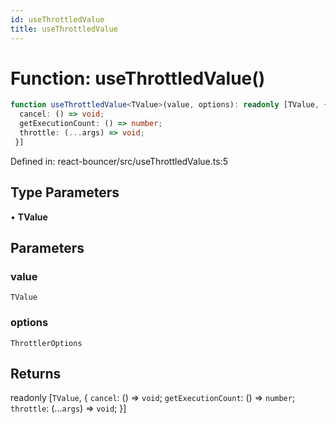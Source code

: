 ```yaml
---
id: useThrottledValue
title: useThrottledValue
---
```


<!-- DO NOT EDIT: this page is autogenerated from the type comments -->

# Function: useThrottledValue()

```ts
function useThrottledValue<TValue>(value, options): readonly [TValue, {
  cancel: () => void;
  getExecutionCount: () => number;
  throttle: (...args) => void;
 }]
```

Defined in: react-bouncer/src/useThrottledValue.ts:5

## Type Parameters

• **TValue**

## Parameters

### value

`TValue`

### options

`ThrottlerOptions`

## Returns

readonly \[`TValue`, \{
  `cancel`: () => `void`;
  `getExecutionCount`: () => `number`;
  `throttle`: (...`args`) => `void`;
 \}\]
